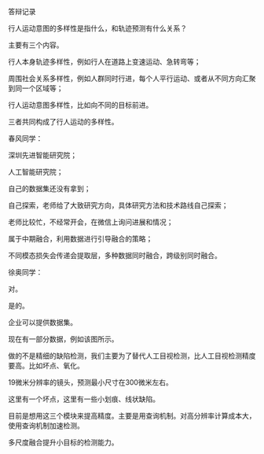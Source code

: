 答辩记录

行人运动意图的多样性是指什么，和轨迹预测有什么关系？

主要有三个内容。

行人本身轨迹多样性，例如行人在道路上变速运动、急转弯等；

周围社会关系多样性，例如人群同时行进，每个人平行运动、或者从不同方向汇聚到同一个区域等；

行人运动意图多样性，比如向不同的目标前进。

三者共同构成了行人运动的多样性。



春风同学：

深圳先进智能研究院；

人工智能研究院；

自己的数据集还没有拿到；

自己探索，老师给了大致研究方向，具体研究方法和技术路线自己探索；

老师比较忙，不经常开会，在微信上询问进展和情况；

属于中期融合，利用数据进行引导融合的策略；

不同模态损失会传递会提取层，多种数据同时融合，跨级别同时融合。



徐奥同学：

对。

是的。

企业可以提供数据集。

现在有一部分数据，例如该图所示。

做的不是精细的缺陷检测，我们主要为了替代人工目视检测，比人工目视检测精度要高。比如坏点、氧化。

19微米分辨率的镜头，预测最小尺寸在300微米左右。

这里有一个坏点，这里有一些小划痕、线状缺陷。

目前是想用这三个模块来提高精度。主要是用查询机制。对高分辨率计算成本大，使用查询机制加速检测。

多尺度融合提升小目标的检测能力。
